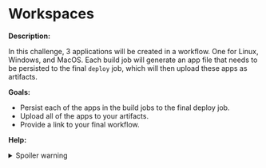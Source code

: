 # Workspaces

**Description:**

In this challenge, 3 applications will be created in a workflow. One for Linux, Windows, and MacOS. Each build job will generate an app file that needs to be persisted to the final `deploy` job, which will then upload these apps as artifacts.

**Goals:**

- Persist each of the apps in the build jobs to the final deploy job.
- Upload all of the apps to your artifacts.
- Provide a link to your final workflow.

**Help:**
<details>
  <summary>Spoiler warning</summary>
  
  * https://circleci.com/docs/2.0/concepts/#workspaces-and-artifacts
  * https://circleci.com/blog/build-cicd-piplines-using-docker/
  
</details>